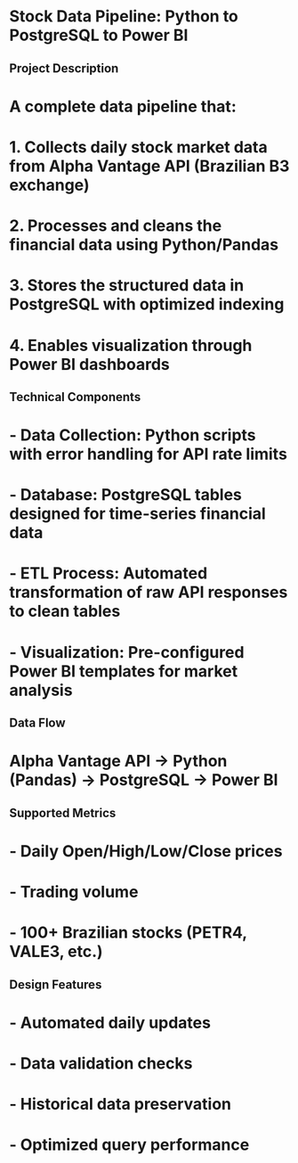 # Stock Data Pipeline: Python to PostgreSQL to Power BI

## Project Description
# A complete data pipeline that:
# 1. Collects daily stock market data from Alpha Vantage API (Brazilian B3 exchange)
# 2. Processes and cleans the financial data using Python/Pandas
# 3. Stores the structured data in PostgreSQL with optimized indexing
# 4. Enables visualization through Power BI dashboards

## Technical Components
# - **Data Collection**: Python scripts with error handling for API rate limits
# - **Database**: PostgreSQL tables designed for time-series financial data
# - **ETL Process**: Automated transformation of raw API responses to clean tables
# - **Visualization**: Pre-configured Power BI templates for market analysis

## Data Flow
# Alpha Vantage API → Python (Pandas) → PostgreSQL → Power BI

## Supported Metrics
# - Daily Open/High/Low/Close prices
# - Trading volume
# - 100+ Brazilian stocks (PETR4, VALE3, etc.)

## Design Features
# - Automated daily updates
# - Data validation checks
# - Historical data preservation
# - Optimized query performance
